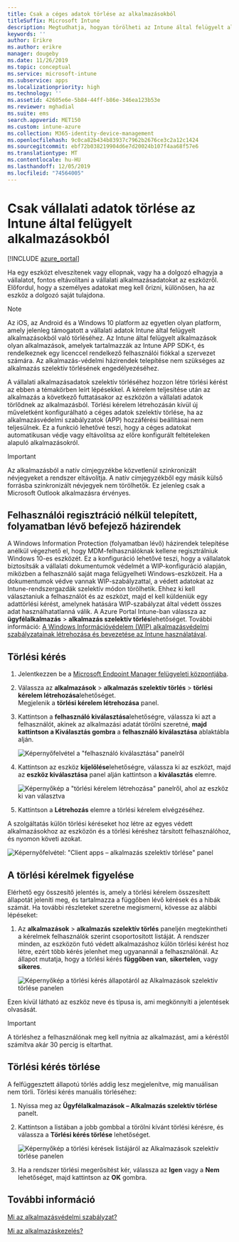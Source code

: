 ```yaml
---
title: Csak a céges adatok törlése az alkalmazásokból
titleSuffix: Microsoft Intune
description: Megtudhatja, hogyan törölheti az Intune által felügyelt alkalmazásokból származó vállalati adatok szelektív törlését Microsoft Intune használatával.
keywords: ''
author: Erikre
ms.author: erikre
manager: dougeby
ms.date: 11/26/2019
ms.topic: conceptual
ms.service: microsoft-intune
ms.subservice: apps
ms.localizationpriority: high
ms.technology: ''
ms.assetid: 42605e6e-5b84-44ff-b86e-346ea123b53e
ms.reviewer: mghadial
ms.suite: ems
search.appverid: MET150
ms.custom: intune-azure
ms.collection: M365-identity-device-management
ms.openlocfilehash: 9c0ca82b434b83937c7962b2676ce3c2a12c1424
ms.sourcegitcommit: ebf72b038219904d6e7d20024b107f4aa68f57e6
ms.translationtype: MT
ms.contentlocale: hu-HU
ms.lasthandoff: 12/05/2019
ms.locfileid: "74564005"
---
```

# <a name="how-to-wipe-only-corporate-data-from-intune-managed-apps"></a>Csak vállalati adatok törlése az Intune által felügyelt alkalmazásokból

[!INCLUDE [azure_portal](../includes/azure_portal.md)]

Ha egy eszközt elveszítenek vagy ellopnak, vagy ha a dolgozó elhagyja a vállalatot, fontos eltávolítani a vállalati alkalmazásadatokat az eszközről. Előfordul, hogy a személyes adatokat meg kell őrizni, különösen, ha az eszköz a dolgozó saját tulajdona.

>[!NOTE]
> Az iOS, az Android és a Windows 10 platform az egyetlen olyan platform, amely jelenleg támogatott a vállalati adatok Intune által felügyelt alkalmazásokból való törléséhez. Az Intune által felügyelt alkalmazások olyan alkalmazások, amelyek tartalmazzák az Intune APP SDK-t, és rendelkeznek egy licenccel rendelkező felhasználói fiókkal a szervezet számára. Az alkalmazás-védelmi házirendek telepítése nem szükséges az alkalmazás szelektív törlésének engedélyezéséhez.

A vállalati alkalmazásadatok szelektív törléséhez hozzon létre törlési kérést az ebben a témakörben leírt lépésekkel. A kérelem teljesítése után az alkalmazás a következő futtatásakor az eszközön a vállalati adatok törlődnek az alkalmazásból. Törlési kérelem létrehozásán kívül új műveletként konfigurálható a céges adatok szelektív törlése, ha az alkalmazásvédelmi szabályzatok (APP) hozzáférési beállításai nem teljesülnek. Ez a funkció lehetővé teszi, hogy a céges adatokat automatikusan védje vagy eltávolítsa az előre konfigurált feltételeken alapuló alkalmazásokról.

>[!IMPORTANT]
> Az alkalmazásból a natív címjegyzékbe közvetlenül szinkronizált névjegyeket a rendszer eltávolítja. A natív címjegyzékből egy másik külső forrásba szinkronizált névjegyek nem törölhetők. Ez jelenleg csak a Microsoft Outlook alkalmazásra érvényes.

## <a name="deployed-wip-policies-without-user-enrollment"></a>Felhasználói regisztráció nélkül telepített, folyamatban lévő befejező házirendek
A Windows Information Protection (folyamatban lévő) házirendek telepítése anélkül végezhető el, hogy MDM-felhasználóknak kellene regisztrálniuk Windows 10-es eszközét. Ez a konfiguráció lehetővé teszi, hogy a vállalatok biztosítsák a vállalati dokumentumok védelmét a WIP-konfiguráció alapján, miközben a felhasználó saját maga felügyelheti Windows-eszközeit. Ha a dokumentumok védve vannak WIP-szabályzattal, a védett adatokat az Intune-rendszergazdák szelektív módon törölhetik. Ehhez ki kell választaniuk a felhasználót és az eszközt, majd el kell küldeniük egy adattörlési kérést, amelynek hatására WIP-szabályzat által védett összes adat használhatatlanná válik. A Azure Portal Intune-ban válassza az **ügyfélalkalmazás** > **alkalmazás szelektív törlés**lehetőséget. További információ: [A Windows Információvédelem (WIP) alkalmazásvédelmi szabályzatainak létrehozása és bevezetése az Intune használatával](windows-information-protection-policy-create.md).

## <a name="create-a-wipe-request"></a>Törlési kérés

1. Jelentkezzen be a [Microsoft Endpoint Manager felügyeleti központjába](https://go.microsoft.com/fwlink/?linkid=2109431).
2. Válassza az **alkalmazások** > **alkalmazás szelektív törlés** > **törlési kérelem létrehozása**lehetőséget.<br>
   Megjelenik a **törlési kérelem létrehozása** panel.
3. Kattintson a **felhasználó kiválasztása**lehetőségre, válassza ki azt a felhasználót, akinek az alkalmazási adatát törölni szeretné, **majd kattintson a Kiválasztás gombra** a **felhasználó kiválasztása** ablaktábla alján.

    ![Képernyőfelvétel a "felhasználó kiválasztása" panelről](./media/apps-selective-wipe/apps-selective-wipe-01.png)

4. Kattintson az eszköz **kijelölése**lehetőségre, válassza ki az eszközt, majd az **eszköz kiválasztása** panel alján kattintson a **kiválasztás** elemre.

    ![Képernyőkép a "törlési kérelem létrehozása" panelről, ahol az eszköz ki van választva](./media/apps-selective-wipe/apps-selective-wipe-02.png)

5. Kattintson a **Létrehozás** elemre a törlési kérelem elvégzéséhez.

A szolgáltatás külön törlési kéréseket hoz létre az egyes védett alkalmazásokhoz az eszközön és a törlési kéréshez társított felhasználóhoz, és nyomon követi azokat.

   ![Képernyőfelvétel: "Client apps – alkalmazás szelektív törlése" panel](./media/apps-selective-wipe/apps-selective-wipe-03.png)

## <a name="monitor-your-wipe-requests"></a>A törlési kérelmek figyelése

Elérhető egy összesítő jelentés is, amely a törlési kérelem összesített állapotát jeleníti meg, és tartalmazza a függőben lévő kérések és a hibák számát. Ha további részleteket szeretne megismerni, kövesse az alábbi lépéseket:

1. Az **alkalmazások** > **alkalmazás szelektív törlés** paneljén megtekintheti a kérelmek felhasználók szerint csoportosított listáját. A rendszer minden, az eszközön futó védett alkalmazáshoz külön törlési kérést hoz létre, ezért több kérés jelenhet meg ugyanannál a felhasználónál. Az állapot mutatja, hogy a törlési kérés **függőben van**, **sikertelen**, vagy **sikeres**.

    ![Képernyőkép a törlési kérés állapotáról az Alkalmazások szelektív törlése panelen](./media/apps-selective-wipe/wipe-request-status-1.png)

Ezen kívül látható az eszköz neve és típusa is, ami megkönnyíti a jelentések olvasását.

>[!IMPORTANT]
> A törléshez a felhasználónak meg kell nyitnia az alkalmazást, ami a kéréstől számítva akár 30 percig is eltarthat.

## <a name="delete-a-wipe-request"></a>Törlési kérés törlése

A felfüggesztett állapotú törlés addig lesz megjelenítve, míg manuálisan nem törli. Törlési kérés manuális törléséhez:

1. Nyissa meg az **Ügyfélalkalmazások – Alkalmazás szelektív törlése** panelt.

2. Kattintson a listában a jobb gombbal a törölni kívánt törlési kérésre, és válassza a **Törlési kérés törlése** lehetőséget.

    ![Képernyőkép a törlési kérések listájáról az Alkalmazások szelektív törlése panelen](./media/apps-selective-wipe/delete-wipe-request.png)

3. Ha a rendszer törlési megerősítést kér, válassza az **Igen** vagy a **Nem** lehetőséget, majd kattintson az **OK** gombra.

## <a name="see-also"></a>További információ
[Mi az alkalmazásvédelmi szabályzat?](app-protection-policy.md)

[Mi az alkalmazáskezelés?](app-management.md)
